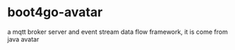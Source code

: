 # boot4go-avatar
a mqtt broker server and event stream data flow framework, it is come from java avatar
